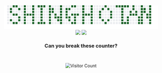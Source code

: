 <div align="center">

<br/>
<img src="https://github.com/Shing-Ho/Shing-Ho/blob/master/activity.png">
<br/>
<img height="150px" src="https://github-readme-stats.vercel.app/api/top-langs/?username=anuraghazra&layout=compact&theme=dracula&private=true">
<img height="150px" src="https://github-readme-stats.vercel.app/api?username=Shing-Ho&show_icons=true&theme=dracula&count_private=true&private=true">
<br/>

### Can you break these counter?

<br />

![Visitor Count](https://profile-counter.glitch.me/Shing-Ho/count.svg)

</div>

